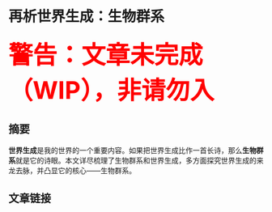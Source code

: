 # 再析世界生成：生物群系

<font color=red size=64>**警告：文章未完成（WIP），非请勿入**</font>

## 摘要

**世界生成**是我的世界的一个重要内容。如果把世界生成比作一首长诗，那么**生物群系**就是它的诗眼。本文详尽梳理了生物群系和世界生成，多方面探究世界生成的来龙去脉，并凸显它的核心——生物群系。

## 文章链接



